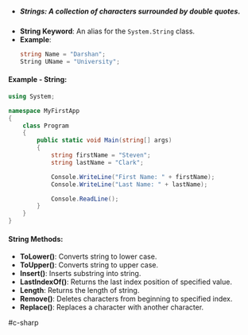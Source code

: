 
- ##### **Strings**: A collection of characters surrounded by double quotes.
- **String Keyword**: An alias for the `System.String` class.
- **Example**:
  ```csharp
  string Name = "Darshan";
  String UName = "University";
  ```

#### Example - String:
```csharp
using System;

namespace MyFirstApp
{
    class Program
    {
        public static void Main(string[] args)
        {
            string firstName = "Steven";
            string lastName = "Clark";

            Console.WriteLine("First Name: " + firstName);
            Console.WriteLine("Last Name: " + lastName);

            Console.ReadLine();
        }
    }
}
```

#### String Methods:
- **ToLower()**: Converts string to lower case.
- **ToUpper()**: Converts string to upper case.
- **Insert()**: Inserts substring into string.
- **LastIndexOf()**: Returns the last index position of specified value.
- **Length**: Returns the length of string.
- **Remove()**: Deletes characters from beginning to specified index.
- **Replace()**: Replaces a character with another character.

#c-sharp 